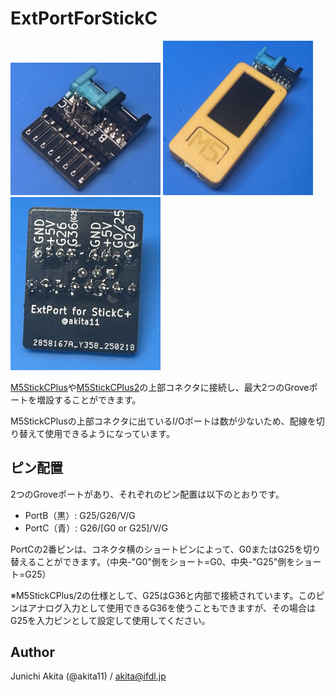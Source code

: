 # ExtPortForStickC

<img src="https://github.com/akita11/ExtPortForStickC/blob/main/ExtPortForStickC1.jpg" width="240px">

<img src="https://github.com/akita11/ExtPortForStickC/blob/main/ExtPortForStickC2.jpg" width="240px">

<img src="https://github.com/akita11/ExtPortForStickC/blob/main/ExtPortForStickC3.jpg" width="240px">

[M5StickCPlus](https://www.switch-science.com/products/6470)や[M5StickCPlus2](https://www.switch-science.com/products/9350)の上部コネクタに接続し、最大2つのGroveポートを増設することができます。

M5StickCPlusの上部コネクタに出ているI/Oポートは数が少ないため、配線を切り替えて使用できるようになっています。


## ピン配置

2つのGroveポートがあり、それぞれのピン配置は以下のとおりです。

- PortB（黒）: G25/G26/V/G
- PortC（青）: G26/[G0 or G25]/V/G

PortCの2番ピンは、コネクタ横のショートピンによって、G0またはG25を切り替えることができます。（中央-"G0"側をショート=G0、中央-"G25"側をショート=G25）

※M5StickCPlus/2の仕様として、G25はG36と内部で接続されています。このピンはアナログ入力として使用できるG36を使うこともできますが、その場合はG25を入力ピンとして設定して使用してください。


## Author

Junichi Akita (@akita11) / akita@ifdl.jp

